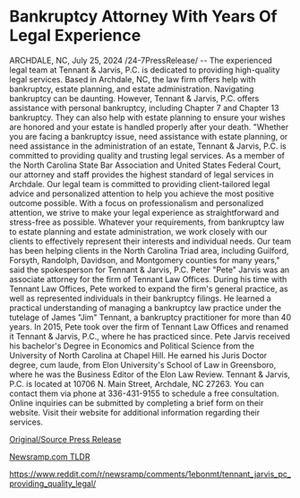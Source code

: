 # Bankruptcy Attorney With Years Of Legal Experience

ARCHDALE, NC, July 25, 2024 /24-7PressRelease/ -- The experienced legal team at Tennant & Jarvis, P.C. is dedicated to providing high-quality legal services. Based in Archdale, NC, the law firm offers help with bankruptcy, estate planning, and estate administration.  Navigating bankruptcy can be daunting. However, Tennant & Jarvis, P.C. offers assistance with personal bankruptcy, including Chapter 7 and Chapter 13 bankruptcy. They can also help with estate planning to ensure your wishes are honored and your estate is handled properly after your death.  "Whether you are facing a bankruptcy issue, need assistance with estate planning, or need assistance in the administration of an estate, Tennant & Jarvis, P.C. is committed to providing quality and trusting legal services. As a member of the North Carolina State Bar Association and United States Federal Court, our attorney and staff provides the highest standard of legal services in Archdale. Our legal team is committed to providing client-tailored legal advice and personalized attention to help you achieve the most positive outcome possible. With a focus on professionalism and personalized attention, we strive to make your legal experience as straightforward and stress-free as possible. Whatever your requirements, from bankruptcy law to estate planning and estate administration, we work closely with our clients to effectively represent their interests and individual needs. Our team has been helping clients in the North Carolina Triad area, including Guilford, Forsyth, Randolph, Davidson, and Montgomery counties for many years," said the spokesperson for Tennant & Jarvis, P.C.  Peter "Pete" Jarvis was an associate attorney for the firm of Tennant Law Offices. During his time with Tennant Law Offices, Pete worked to expand the firm's general practice, as well as represented individuals in their bankruptcy filings. He learned a practical understanding of managing a bankruptcy law practice under the tutelage of James "Jim" Tennant, a bankruptcy practitioner for more than 40 years. In 2015, Pete took over the firm of Tennant Law Offices and renamed it Tennant & Jarvis, P.C., where he has practiced since.  Pete Jarvis received his bachelor's Degree in Economics and Political Science from the University of North Carolina at Chapel Hill. He earned his Juris Doctor degree, cum laude, from Elon University's School of Law in Greensboro, where he was the Business Editor of the Elon Law Review.  Tennant & Jarvis, P.C. is located at 10706 N. Main Street, Archdale, NC 27263. You can contact them via phone at 336-431-9155 to schedule a free consultation. Online inquiries can be submitted by completing a brief form on their website. Visit their website for additional information regarding their services. 

[Original/Source Press Release](https://www.24-7pressrelease.com/press-release/512803/bankruptcy-attorney-with-years-of-legal-experience)
                    

[Newsramp.com TLDR](None) 

https://www.reddit.com/r/newsramp/comments/1ebonmt/tennant_jarvis_pc_providing_quality_legal/